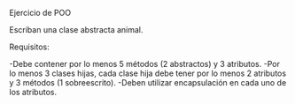 Ejercicio de POO

Escriban una clase abstracta animal.

Requisitos:

-Debe contener por lo menos 5 métodos (2 abstractos) y 3 atributos.
-Por lo menos 3 clases hijas, cada clase hija debe tener por lo menos 2 atributos y 3 métodos (1 sobreescrito).
-Deben utilizar encapsulación en cada uno de los atributos.
